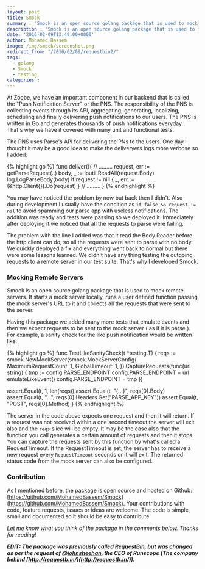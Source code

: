 ```yaml
---
layout: post
title: Smock
summary : "Smock is an open source golang package that is used to mock remote servers. It starts a mock server locally, runs a user defined function passing the mock server's URL to it and collects all the requests that were sent to the server."
description : "Smock is an open source golang package that is used to mock remote servers. It starts a mock server locally, runs a user defined function passing the mock server's URL to it and collects all the requests that were sent to the server."
date: '2016-02-09T13:49:00+0000'
author: Mohamed Bassem
image: /img/smock/screenshot.png
redirect_from: "/2016/02/09/requestbin2/"
tags:
  - golang
  - Smock
  - testing
categories :
---
```


At Zoobe, we have an important component in our backend that is called the "Push Notification Server" or the PNS. The responsibility of the PNS is collecting events through its API, aggregating, generating, localizing, scheduling and finally delivering push notifications to our users. The PNS is written in Go and generates thousands of push notifications everyday. That's why we have it covered with many unit and functional tests.

The PNS uses Parse's API for delivering the PNs to the users. One day I thought it may be a good idea to make the deliveryers logs more verbose so I added:

{% highlight go %}
func deliver(){
  // .........
  request, err := getParseRequest(..)
  body, _ := ioutil.ReadAll(request.Body)
  log.LogParseBody(body)
  if request != nill {
    _, err := (&http.Client{}).Do(request)
  }
  // .........
}
{% endhighlight %}

You may have noticed the problem by now but back then I didn't. Also during development I usually have the condition as `if false && request != nil` to avoid spamming our parse app with useless notifications. The addition was ready and tests were passing so we deployed it. Immediately after deploying it we noticed that all the requests to parse were failing.

The problem with the line I added was that it read the Body Reader before the http client can do, so all the requests were sent to parse with no body. We quickly deployed a fix and everything went back to normal but there were some lessons learned. We didn't have any thing testing the outgoing requests to a remote server in our test suite. That's why I developed [Smock](https://github.com/MohamedBassem/Smock).

### Mocking Remote Servers

Smock is an open source golang package that is used to mock remote servers. It starts a mock server locally, runs a user defined function passing the mock server's URL to it and collects all the requests that were sent to the server.

Having this package we added many more tests that emulate events and then we expect requests to be sent to the mock server ( as if it is parse ). For example, a sanity check for the like push notification would be written like:


{% highlight go %}
func TestLikeSanityCheck(t *testing.T) {
  reqs := smock.NewMockServer(smock.MockServerConfig{
    MaximumRequestCount: 1,
    GlobalTimeout: 1,
  }).CaptureRequests(func(url string) {
    tmp := config.PARSE_ENDPOINT
    config.PARSE_ENDPOINT = url
    emulateLikeEvent()
    config.PARSE_ENDPOINT = tmp
  })

  assert.Equal(t, 1, len(reqs))
  assert.Equal(t, "{...}", reqs[0].Body)
  assert.Equal(t, "...", reqs[0].Headers.Get("PARSE_APP_KEY"))
  assert.Equal(t, "POST", reqs[0].Method)
}
{% endhighlight %}

The server in the code above expects one request and then it will return. If a request was not received within a one second timeout the server will exit also and the `reqs` slice will be empty. It may be the case also that the function you call generates a certain amount of requests and then it stops. You can capture the requests sent by this function by what's called a RequestTimeout. If the RequestTimeout is set, the server has to receive a new request every `RequestTimeout` seconds or it will exit. The returned status code from the mock server can also be configured.

### Contribution

As I mentioned before, the package is open source and hosted on Github: [https://github.com/MohamedBassem/Smock](https://github.com/MohamedBassem/Smock). Your contributions with code, feature requests, issues or ideas are welcome. The code is simple, small and documented so it should be easy to contribute.

*Let me know what you think of the package in the comments below. Thanks for reading!*

***EDIT: The package was previously called RequestBin, but was changed as per the request of [@johnsheehan](https://twitter.com/johnsheehan), the CEO of Runscope (The company behind [http://requestb.in/](http://requestb.in/)).***
